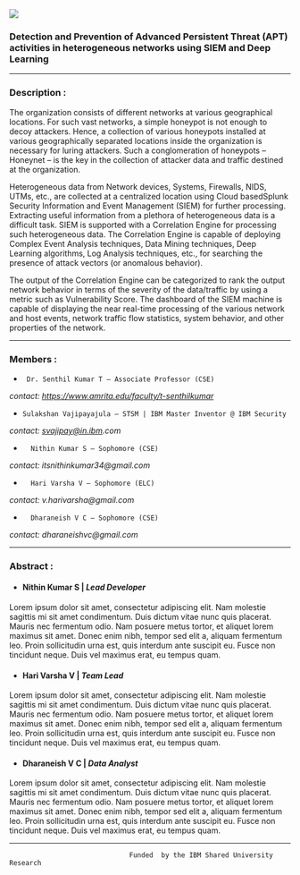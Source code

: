 <img src="https://wantbranding.com/wp-content/uploads/2020/06/IBM-Banner-copy.jpg" >

### Detection and Prevention of Advanced Persistent   Threat (APT) activities in heterogeneous networks using SIEM and Deep Learning 

--------------------------------

### Description :
The organization consists of different networks at various geographical locations. For such vast networks, a simple honeypot is not enough to decoy attackers. Hence, a collection of various honeypots installed at various geographically separated locations inside the organization is necessary for luring attackers. Such a conglomeration of honeypots – Honeynet – is the key in the collection of attacker data and traffic destined at the organization.

Heterogeneous data from Network devices, Systems, Firewalls, NIDS, UTMs, etc., are collected at a centralized location using Cloud basedSplunk Security Information and Event Management (SIEM) for further processing. Extracting useful information from a plethora of heterogeneous data is a difficult task. SIEM is supported with a Correlation Engine for processing such heterogeneous data. The Correlation Engine is capable of deploying Complex Event Analysis techniques, Data Mining techniques, Deep Learning algorithms, Log Analysis techniques, etc., for searching the presence of attack vectors (or anomalous behavior).

The output of the Correlation Engine can be categorized to rank the output network behavior in terms of the severity of the data/traffic by using a metric such as Vulnerability Score. The dashboard of the SIEM machine is capable of displaying the near real-time processing of the various network and host events, network traffic flow statistics, system behavior, and other properties of the network. 

--------------------------------


### Members :
  *      Dr. Senthil Kumar T – Associate Professor (CSE) 
 _contact: https://www.amrita.edu/faculty/t-senthilkumar_
 
  *     Sulakshan Vajipayajula – STSM | IBM Master Inventor @ IBM Security
 _contact: svajipay@in.ibm.com_

  *       Nithin Kumar S – Sophomore (CSE) 
 _contact: itsnithinkumar34@gmail.com_

  *       Hari Varsha V – Sophomore (ELC) 
 _contact: v.harivarsha@gmail.com_

  *       Dharaneish V C – Sophomore (CSE) 
  _contact: dharaneishvc@gmail.com_


--------------------------------


### Abstract :

- ####  Nithin Kumar S  |    _Lead Developer_

Lorem ipsum dolor sit amet, consectetur adipiscing elit. Nam molestie sagittis mi sit amet condimentum. Duis dictum vitae nunc quis placerat. Mauris nec fermentum odio. Nam posuere metus tortor, et aliquet lorem maximus sit amet. Donec enim nibh, tempor sed elit a, aliquam fermentum leo. Proin sollicitudin urna est, quis interdum ante suscipit eu. Fusce non tincidunt neque. Duis vel maximus erat, eu tempus quam.

- ####  Hari Varsha V   |    _Team Lead_

Lorem ipsum dolor sit amet, consectetur adipiscing elit. Nam molestie sagittis mi sit amet condimentum. Duis dictum vitae nunc quis placerat. Mauris nec fermentum odio. Nam posuere metus tortor, et aliquet lorem maximus sit amet. Donec enim nibh, tempor sed elit a, aliquam fermentum leo. Proin sollicitudin urna est, quis interdum ante suscipit eu. Fusce non tincidunt neque. Duis vel maximus erat, eu tempus quam.

- ####  Dharaneish V C  |   _Data Analyst_


Lorem ipsum dolor sit amet, consectetur adipiscing elit. Nam molestie sagittis mi sit amet condimentum. Duis dictum vitae nunc quis placerat. Mauris nec fermentum odio. Nam posuere metus tortor, et aliquet lorem maximus sit amet. Donec enim nibh, tempor sed elit a, aliquam fermentum leo. Proin sollicitudin urna est, quis interdum ante suscipit eu. Fusce non tincidunt neque. Duis vel maximus erat, eu tempus quam.


--------------------------------

                                  Funded  by the IBM Shared University Research
